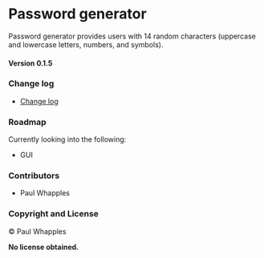 # Password generator

Password generator provides users with 14 random characters (uppercase and lowercase letters, numbers, and symbols).

#### **Version 0.1.5**

### Change log

 - [Change log](CHANGELOG.md)

### Roadmap

Currently looking into the following:

- GUI

### Contributors 

- Paul Whapples

### Copyright and License

© Paul Whapples

**No license obtained.**

